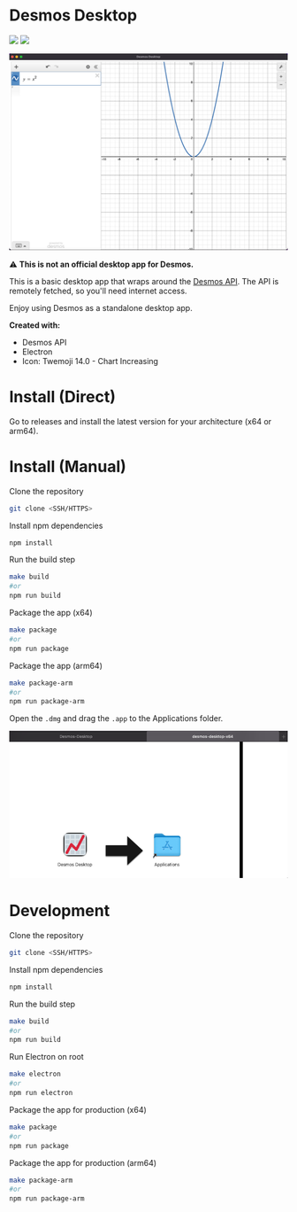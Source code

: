# Desmos Desktop

![](https://img.shields.io/badge/Platforms-MacOS-lightgrey) ![](https://img.shields.io/badge/Architecture-x64%20%7C%20arm64-lightgrey)

![](img/example.png)

⚠️ **This is not an official desktop app for Desmos.**

This is a basic desktop app that wraps around the [Desmos API](https://www.desmos.com/api/v1.7/docs). The API is remotely fetched, so you'll need internet access.

Enjoy using Desmos as a standalone desktop app.

**Created with:**

- Desmos API 
- Electron 
- Icon: Twemoji 14.0 - Chart Increasing 

# Install (Direct)

Go to releases and install the latest version for your architecture (x64 or arm64).

# Install (Manual)

Clone the repository 

```bash 
git clone <SSH/HTTPS>
```

Install npm dependencies 

```bash
npm install 
```

Run the build step

```bash
make build 
#or 
npm run build
```

Package the app (x64)

```bash
make package 
#or 
npm run package
```

Package the app (arm64)

```bash
make package-arm
#or 
npm run package-arm
```

Open the `.dmg` and drag the `.app` to the Applications folder.

![](img/dmg.png)

# Development

Clone the repository 

```bash 
git clone <SSH/HTTPS>
```

Install npm dependencies 

```bash
npm install 
```

Run the build step

```bash
make build 
#or 
npm run build
```

Run Electron on root

```bash
make electron
#or
npm run electron
```

Package the app for production (x64)

```bash
make package
#or
npm run package
```

Package the app for production (arm64)

```bash
make package-arm
#or 
npm run package-arm
```

